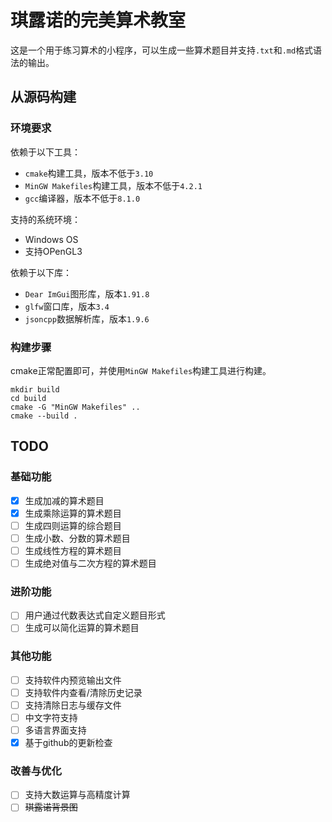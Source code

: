 # 琪露诺的完美算术教室

这是一个用于练习算术的小程序，可以生成一些算术题目并支持`.txt`和`.md`格式语法的输出。

## 从源码构建

### 环境要求
依赖于以下工具：
- `cmake`构建工具，版本不低于`3.10`
- `MinGW Makefiles`构建工具，版本不低于`4.2.1`
- `gcc`编译器，版本不低于`8.1.0`

支持的系统环境：
- Windows OS
- 支持OPenGL3

依赖于以下库：
- `Dear ImGui`图形库，版本`1.91.8`
- `glfw`窗口库，版本`3.4`
- `jsoncpp`数据解析库，版本`1.9.6`

### 构建步骤
cmake正常配置即可，并使用`MinGW Makefiles`构建工具进行构建。

```shell
mkdir build
cd build
cmake -G "MinGW Makefiles" ..
cmake --build .
```

## TODO

### 基础功能
- [x] 生成加减的算术题目
- [x] 生成乘除运算的算术题目
- [ ] 生成四则运算的综合题目
- [ ] 生成小数、分数的算术题目
- [ ] 生成线性方程的算术题目
- [ ] 生成绝对值与二次方程的算术题目

### 进阶功能
- [ ] 用户通过代数表达式自定义题目形式
- [ ] 生成可以简化运算的算术题目

### 其他功能
- [ ] 支持软件内预览输出文件
- [ ] 支持软件内查看/清除历史记录
- [ ] 支持清除日志与缓存文件
- [ ] 中文字符支持
- [ ] 多语言界面支持
- [x] 基于github的更新检查

### 改善与优化
- [ ] 支持大数运算与高精度计算
- [ ] ~~琪露诺背景图~~